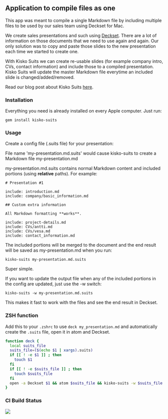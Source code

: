## Application to compile files as one

This app was meant to compile a single Markdown file by including multiple files to be used by our sales team using Deckset for Mac.

We create sales presentations and such using [Deckset](http://www.decksetapp.com/). There are a lot of information on those documents that we need to use again and again. Our only solution was to copy and paste those slides to the new presentation each time we started to create one.

With Kisko Suits we can create re-usable slides (for example company intro, CVs, contact information) and include those to a compiled presentation. Kisko Suits will update the master Markdown file everytime an included slide is changed/added/removed.

Read our blog post about Kisko Suits [here](http://www.kiskolabs.com/work/kisko-suits/).

### Installation

Everything you need is already installed on every Apple computer. Just run:

```gem install kisko-suits```

### Usage

Create a config file (.suits file) for your presentation:

File name 'my-presentation.md.suits' would cause kisko-suits to create a Markdown file my-presentation.md

my-presentation.md.suits contains normal Markdown content and included portions (using **relative** paths). For example:

```
# Presentation #1

include: introduction.md
include: company/basic_information.md

## Custom extra information

All Markdown formatting **works**.

include: project-details.md
include: CVs/antti.md
include: CVs/vesa.md
include: contact_information.md
```

The included portions will be merged to the document and the end result will be saved as my-presentation.md when you run:

```kisko-suits my-presentation.md.suits```

Super simple.

If you want to update the output file when any of the included portions in the config are updated, just use the -w switch:

```kisko-suits -w my-presentation.md.suits```

This makes it fast to work with the files and see the end result in Deckset.

### ZSH function

Add this to your `.zshrc` to use `deck my_presentation.md` and automatically create the `.suits` file, open it in atom and Deckset.


``` zsh
function deck {
  local suits_file
  suits_file=($(echo $1 | xargs).suits)
  if [[ ! -e $1 ]] ; then
    touch $1
  fi
  if [[ ! -e $suits_file ]] ; then
    touch $suits_file
  fi
  open -a Deckset $1 && atom $suits_file && kisko-suits -w $suits_file
}
```

### CI Build Status

![](https://travis-ci.org/kiskolabs/kisko-suits.svg?branch=master)

